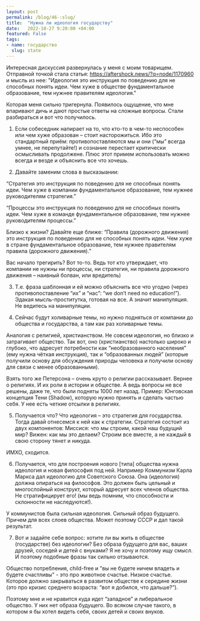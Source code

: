 ```yaml
---
layout: post
permalink: /blog/46-:slug/
title:  "Нужна ли идеология государству"
date:   2022-10-27 9:20:00 +04:00
featured: False
tags: 
- name: государство
  slug: state
---
```


Интересная дискуссия развернулась у меня с моим товарищем. Отправной точкой стала статья:
https://aftershock.news/?q=node/1170960
и мысль из нее:
"Идеология это инструкция по поведению для не способных понять идеи. Чем хуже в обществе фундаментальное образование, тем нужнее правителям идеология."

Которая меня сильно тригернула. Появилось ощущение, что мне впаривают дичь и дают простые ответы на сложные вопросы. Стали разбираться и вот что получилось.

1) Если собеседник напирает на то, что кто-то в чем-то неспособен или чем хуже образован – стоит насторожиться. Ибо это стандартный приём: противопоставляются мы и они (“мы” всегда умнее, не перепутайте!) и сознание перестает критически осмысливать продолжене. Плюс этот примем использовать можно всегда и везде и объяснить все что хочешь.

2) Давайте заменим слова в высказыании:

“Стратегия это инструкция по поведению для не способных понять идеи. Чем хуже в компании фундаментальное образование, тем нужнее руководителям стратегия.”

“Процессы это инструкция по поведению для не способных понять идеи. Чем хуже в команде фундаментальное образование, тем нужнее руководителям процессы.”

Близко к жизни? Давайте еще ближе: 
“Правила (дорожного движения) это инструкция по поведению для не способных понять идеи. Чем хуже в стране фундаментальное образование, тем нужнее правителям правила (дорожного движения).”

Вас начало трегирить? Вот то-то.
Ведь тот кто утверждает, что компании не нужны ни процессы, ни стратегия, ни правила дорожного движения – наивный болван, или вредитель)

3) Т.е. фраза шаблонная и ей можно объяснить все что угодно (через противопоставление “их” и “нас”: “we don’t need no education!”).
Эдакая мысль-проститутка, готовая на все. А значит манипуляция. Не ведитесь на манипуляции.

4) Сейчас будут холиварные темы, но нужно подняться от компании до общества и государства, а там как раз холиварные темы.

Аналогия с религией, христианством. Не совсем идеология, но близко и затрагивает общество.
Так вот, оно (христианство) настолько широко и глубоко, что адресует потребности как “необразованного населения” (ему нужна чёткая инструкция), так и “образованных людей” (которые получили основу для обсуждения природы человека и получили основу для связи с менее образованными).

Взять того же Петерсона – очень круто о религии рассказывает. Вернее о религиях. И их роли в истории и обществе. А ведь вопросы не все решены, даже те, что были подняты 1000 лет назад. Пример: Юнговская концепция Тени (Shadow), которую нужно принять и сделать частью себя. У нее есть четкие отсылки в религиях.

5) Получается что? Что идеология – это стратегия для государства. Тогда давай отнесемся к ней как к стратегии. Стратегия состоит из двух компонентов:
Миссися: что мы строим, какой наш будущий мир?
Вижен: как мы это делаем? 
Строим все вместе, а не каждый в свою сторону тянет и никуда.

ИМХО, сходится.

6) Получается, что для построения нового [типа] общества нужна идеология и новая философия под ней. Например Коммунизм Карла Маркса дал идеологию для Советского Союза. Она (идеология) должна опираться на философов. Это должен быть цельный и многослойный конструкт, который адресует всех членов общества. Не стратифицирует его! (мы ведь помним, что способности и склонности не наследуются!).

У коммунистов была сильная идеология. Сильный образ будущего. Причем для всех слоев общества. Может поэтому СССР и дал такой результат.

7) Вот и задайте себе вопрос: хотите ли вы жить в обществе (государстве) без идеологии? Без образа будущего для вас, ваших друзей, соседей и детей с внуками?
Я не хочу и поэтому ищу смысл. И поэтому подобные фразы так сильно отзываются.

Общество потребления, child-free и "вы не будете ничем владеть и будете счастливы" - это про животное счастье. Низкое счастье. Которое должно закрываться в развитом обществе к середине жизни (это про кризис среднего возраста: “вот я добился, что дальше?”).

Поэтому мне и не нравится куда идет “западное” и либеральное общество. У них нет образа будущего. Во всяком случае такого, в котором я бы хотел видеть себя, своих детей и своих внуков.